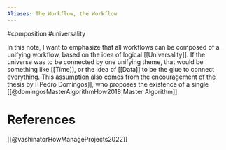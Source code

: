 ```yaml
---
Aliases: The Workflow, the Workflow
---
```

#composition #universality 

In this note, I want to emphasize that all workflows can be composed of a unifying workflow, based on the idea of logical [[Universality]]. If the universe was to be connected by one unifying theme, that would be something like [[Time]], or the idea of [[Data]] to be the glue to connect everything. This assumption also comes from the encouragement of the thesis by [[Pedro Domingos]], who proposes the existence of a single [[@domingosMasterAlgorithmHow2018|Master Algorithm]].

# References

[[@vashinatorHowManageProjects2022]]